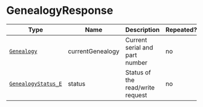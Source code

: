# GenealogyResponse

Type|Name|Description|Repeated?
-|-|-|-
[`Genealogy`](genealogy)|currentGenealogy|Current serial and part number|no
[`GenealogyStatus_E`](../enums/genstatus)|status|Status of the read/write request|no
